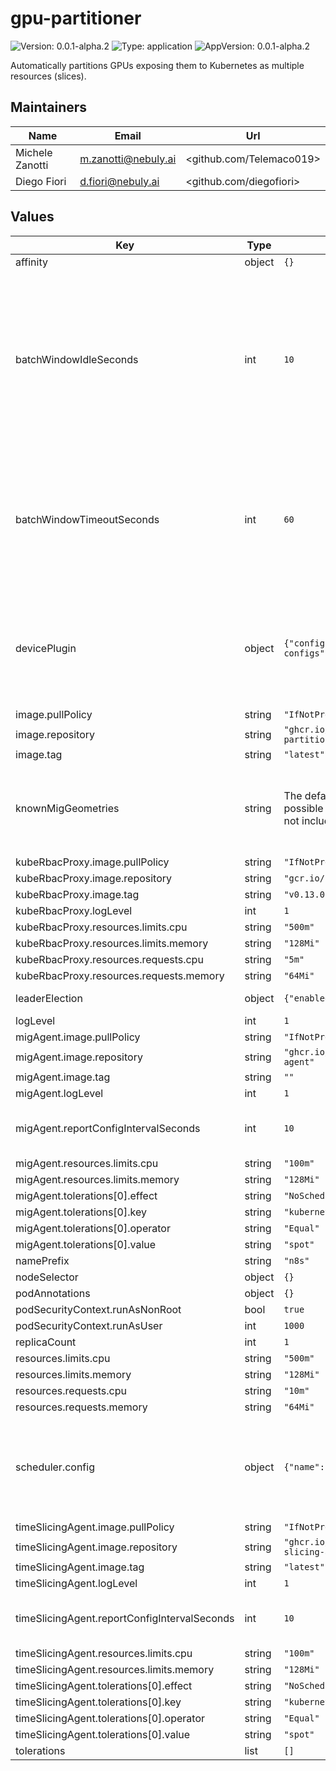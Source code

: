 # gpu-partitioner

![Version: 0.0.1-alpha.2](https://img.shields.io/badge/Version-0.0.1--alpha.2-informational?style=flat-square) ![Type: application](https://img.shields.io/badge/Type-application-informational?style=flat-square) ![AppVersion: 0.0.1-alpha.2](https://img.shields.io/badge/AppVersion-0.0.1--alpha.2-informational?style=flat-square)

Automatically partitions GPUs exposing them to Kubernetes as multiple resources (slices).

## Maintainers

| Name | Email | Url |
| ---- | ------ | --- |
| Michele Zanotti | <m.zanotti@nebuly.ai> | <github.com/Telemaco019> |
| Diego Fiori | <d.fiori@nebuly.ai> | <github.com/diegofiori> |

## Values

| Key | Type | Default | Description |
|-----|------|---------|-------------|
| affinity | object | `{}` |  |
| batchWindowIdleSeconds | int | `10` | Idle seconds before the GPU partitioner processes the current batch if no new pending Pods are created, and the timeout has not been reached.  Higher values make the GPU partitioner will potentially take into account more pending Pods when deciding the GPU partitioning plan, but the partitioning will be performed less frequently |
| batchWindowTimeoutSeconds | int | `60` | Timeout of the window used by the GPU partitioner for batching pending Pods.  Higher values make the GPU partitioner will potentially take into account more pending Pods when deciding the GPU partitioning plan, but the partitioning will be performed less frequently |
| devicePlugin | object | `{"config":{"name":"nvidia-plugin-configs","namespace":"gpu-operator"}}` | Namespaced name of the ConfigMap containing the NVIDIA Device Plugin configuration files. It must be equal to the value "devicePlugin.config.name" of the Helm chart used for deploying the NVIDIA GPU Operator. |
| image.pullPolicy | string | `"IfNotPresent"` |  |
| image.repository | string | `"ghcr.io/telemaco019/nebulnetes-gpu-partitioner"` |  |
| image.tag | string | `"latest"` |  |
| knownMigGeometries | string | The default map does not include all the possible NVIDIA GPU model, so it might not include the exact | Map that associates to each GPU model its possible MIG configurations models of the GPUs of your node (exposed by the label `nvidia.com/gpu.product`). |
| kubeRbacProxy.image.pullPolicy | string | `"IfNotPresent"` |  |
| kubeRbacProxy.image.repository | string | `"gcr.io/kubebuilder/kube-rbac-proxy"` |  |
| kubeRbacProxy.image.tag | string | `"v0.13.0"` |  |
| kubeRbacProxy.logLevel | int | `1` |  |
| kubeRbacProxy.resources.limits.cpu | string | `"500m"` |  |
| kubeRbacProxy.resources.limits.memory | string | `"128Mi"` |  |
| kubeRbacProxy.resources.requests.cpu | string | `"5m"` |  |
| kubeRbacProxy.resources.requests.memory | string | `"64Mi"` |  |
| leaderElection | object | `{"enabled":true}` | Controller manager leader election |
| logLevel | int | `1` |  |
| migAgent.image.pullPolicy | string | `"IfNotPresent"` |  |
| migAgent.image.repository | string | `"ghcr.io/telemaco019/nebulnetes-mig-agent"` |  |
| migAgent.image.tag | string | `""` |  |
| migAgent.logLevel | int | `1` |  |
| migAgent.reportConfigIntervalSeconds | int | `10` | Interval at which the mig-agent will report to k8s the MIG partitioning status of the GPUs of the Node |
| migAgent.resources.limits.cpu | string | `"100m"` |  |
| migAgent.resources.limits.memory | string | `"128Mi"` |  |
| migAgent.tolerations[0].effect | string | `"NoSchedule"` |  |
| migAgent.tolerations[0].key | string | `"kubernetes.azure.com/scalesetpriority"` |  |
| migAgent.tolerations[0].operator | string | `"Equal"` |  |
| migAgent.tolerations[0].value | string | `"spot"` |  |
| namePrefix | string | `"n8s"` |  |
| nodeSelector | object | `{}` |  |
| podAnnotations | object | `{}` |  |
| podSecurityContext.runAsNonRoot | bool | `true` |  |
| podSecurityContext.runAsUser | int | `1000` |  |
| replicaCount | int | `1` |  |
| resources.limits.cpu | string | `"500m"` |  |
| resources.limits.memory | string | `"128Mi"` |  |
| resources.requests.cpu | string | `"10m"` |  |
| resources.requests.memory | string | `"64Mi"` |  |
| scheduler.config | object | `{"name":"n8s-scheduler-config"}` | Name of the ConfigMap containing the k8s scheduler configuration file. If not specified or the ConfigMap does not exist, the GPU partitioner will use the default k8s scheduler profile. |
| timeSlicingAgent.image.pullPolicy | string | `"IfNotPresent"` |  |
| timeSlicingAgent.image.repository | string | `"ghcr.io/telemaco019/nebulnetes-time-slicing-agent"` |  |
| timeSlicingAgent.image.tag | string | `"latest"` |  |
| timeSlicingAgent.logLevel | int | `1` |  |
| timeSlicingAgent.reportConfigIntervalSeconds | int | `10` | Interval at which the mig-agent will report to k8s the MIG partitioning status of the GPUs of the Node |
| timeSlicingAgent.resources.limits.cpu | string | `"100m"` |  |
| timeSlicingAgent.resources.limits.memory | string | `"128Mi"` |  |
| timeSlicingAgent.tolerations[0].effect | string | `"NoSchedule"` |  |
| timeSlicingAgent.tolerations[0].key | string | `"kubernetes.azure.com/scalesetpriority"` |  |
| timeSlicingAgent.tolerations[0].operator | string | `"Equal"` |  |
| timeSlicingAgent.tolerations[0].value | string | `"spot"` |  |
| tolerations | list | `[]` |  |

